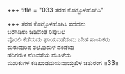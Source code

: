 +++
title = "033 ತೆರಹ ಕೊಟ್ಟೊಳಹೊಗಿಸಿ"

+++
ತೆರಹ ಕೊಟ್ಟೊಳಹೊಗಿಸಿ ಸದೆದನು  
ಬರಸಿಡಿಲು ಜಡಿವಂತೆ ರಿಪುಬಲ  
ವೊರಲಿ ಕೆಡೆದುದು ಘಾಯವಡೆದುದು ಬೇಹ ನಾಯಕರು  
ದುರುದುರಿಪ ತಲೆಮಿದುಳ ದಂಡೆಯ  
ಹರಿಗರುಳ ನೆಣವಸೆಯ ಮೂಳೆಯ  
ಮುರಿಕುಗಳ ಕಡಿಖಂಡಮಯವಾಯ್ತಖಿಳ ಚತುರಂಗ     ॥33॥